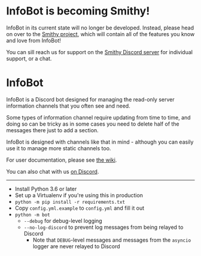 InfoBot is becoming Smithy!
===========================

InfoBot in its current state will no longer be developed. Instead, please head on over to the [Smithy project](https://github.com/gdude2002/Smithy), which will contain all of the features you know and love from InfoBot!

You can sill reach us for support on the [Smithy Discord server](https://discord.gg/ZUVSbah) for individual support, or a chat.

InfoBot
=======

InfoBot is a Discord bot designed for managing the read-only server information channels
that you often see and need. 

Some types of information channel require updating from time to time, and doing so can be 
tricky as in some cases you need to delete half of the messages there just to add a section.

InfoBot is designed with channels like that in mind - although you can easily use it to manage
more static channels too.

For user documentation, please see [the wiki](https://github.com/gdude2002/InfoBot/wiki).

You can also chat with us [on Discord](https://discord.gg/ZUVSbah).

---

* Install Python 3.6 or later
* Set up a Virtualenv if you're using this in production
* `python -m pip install -r requirements.txt`
* Copy `config.yml.example` to `config.yml` and fill it out
* `python -m bot`
    * `--debug` for debug-level logging
    * `--no-log-discord` to prevent log messages from being relayed to Discord
        * Note that `DEBUG`-level messages and messages from the `asyncio` logger are never relayed to Discord

